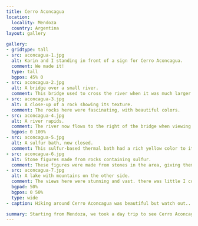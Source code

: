 ```yaml
---
title: Cerro Aconcagua
location:
  locality: Mendoza
  country: Argentina
layout: gallery

gallery:
- gridtype: tall
- src: aconcagua-1.jpg
  alt: Karin and I standing in front of a sign for Cerro Aconcagua.
  comment: We made it!
  type: tall
  bgpos: 45% 0
- src: aconcagua-2.jpg
  alt: A bridge over a small river.
  comment: This bridge used to cross the river when it was much larger. Since the river is fed by ice from the mountains it gets smaller over time and the path has diverted away from the bridge.
- src: aconcagua-3.jpg
  alt: A close-up of a rock showing its texture.
  comment: The rocks here were fascinating, with beautiful colors.
- src: aconcagua-4.jpg
  alt: A river rapids.
  comment: The river now flows to the right of the bridge when viewing it downhill. Since it is fed by ice, the water is sweet and full of minerals. We filled our bottles up while we were here.
  bgpos: 0 100%
- src: aconcagua-5.jpg
  alt: A sulfur bath, now closed.
  comment: This sulfur-based thermal bath had a rich yellow color to it, but was unfortunately closed since 2006. I don't remember whether it was permanent or temporary.
- src: aconcagua-6.jpg
  alt: Stone figures made from rocks containing sulfur.
  comment: These figures were made from stones in the area, giving them the same yellow hue as the untouched stone.
- src: aconcagua-7.jpg
  alt: A lake with mountains on the other side.
  comment: The views here were stunning and vast. there was little I could do to capture the scale of the surroundings.
  bgpad: 50%
  bgpos: 0 50%
  type: wide
- caption: Hiking around Cerro Aconcagua was beautiful but watch out.. the altitude will catch you off guard if you're not careful. Drink water, bring snacks, and wear lots of sunscreen.

summary: Starting from Mendoza, we took a day trip to see Cerro Aconcagua, the highest peak in the Americas.
---
```



